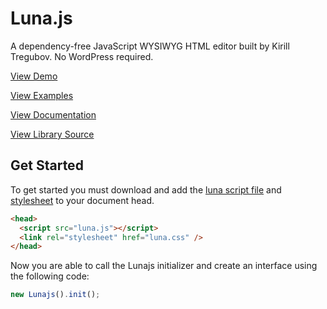 # Luna.js

A dependency-free JavaScript WYSIWYG HTML editor built by Kirill Tregubov. No WordPress required.

[View Demo](https://lunajs.herokuapp.com/)

[View Examples](https://lunajs.herokuapp.com/examples.html)

[View Documentation](https://lunajs.herokuapp.com/documentation.html)

[View Library Source](https://lunajs.herokuapp.com/luna.js)

## Get Started

To get started you must download and add the [luna script file](https://github.com/KirillTregubov/lunajs/blob/main/pub/luna.js) and [stylesheet](https://github.com/KirillTregubov/lunajs/blob/main/pub/luna.css) to your document head.

```html
<head>
  <script src="luna.js"></script>
  <link rel="stylesheet" href="luna.css" />
</head>
```

Now you are able to call the Lunajs initializer and create an interface using the following code:

```javascript
new Lunajs().init();
```
